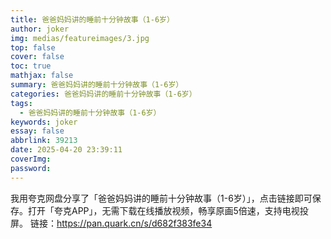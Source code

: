 ```yaml
---
title: 爸爸妈妈讲的睡前十分钟故事（1-6岁）
author: joker
img: medias/featureimages/3.jpg
top: false
cover: false
toc: true
mathjax: false
summary: 爸爸妈妈讲的睡前十分钟故事（1-6岁）
categories: 爸爸妈妈讲的睡前十分钟故事（1-6岁）
tags:
  - 爸爸妈妈讲的睡前十分钟故事（1-6岁）
keywords: joker
essay: false
abbrlink: 39213
date: 2025-04-20 23:39:11
coverImg:
password:
---
```


我用夸克网盘分享了「爸爸妈妈讲的睡前十分钟故事（1-6岁）」，点击链接即可保存。打开「夸克APP」，无需下载在线播放视频，畅享原画5倍速，支持电视投屏。
链接：https://pan.quark.cn/s/d682f383fe34
